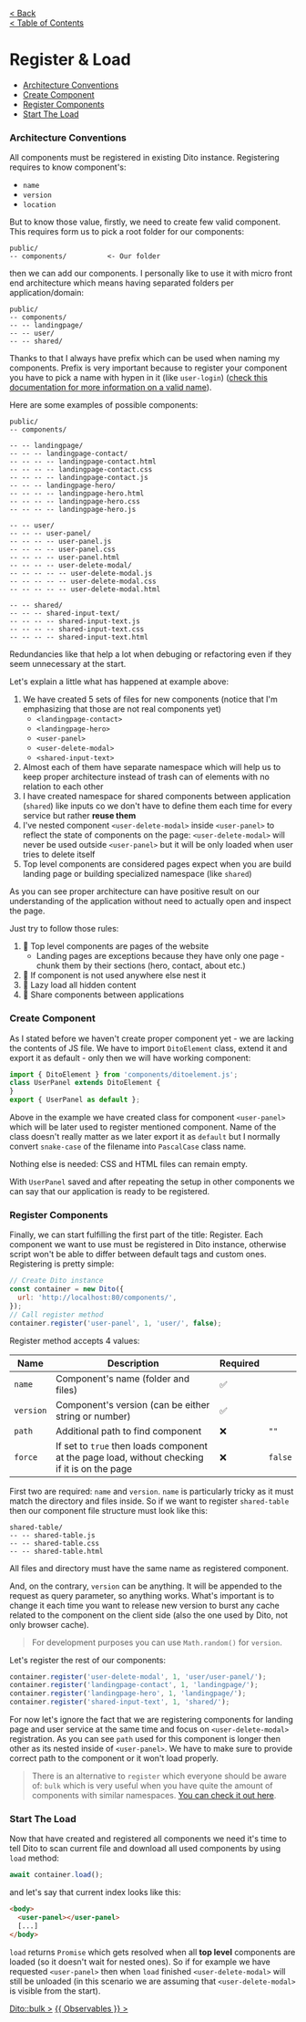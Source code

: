 [< Back](SETTINGS.md)      
[< Table of Contents](../README.md#advanced-stuff)

# Register & Load
- [Architecture Conventions](#architecture)
- [Create Component](#create-component)
- [Register Components](#register-components)
- [Start The Load](#start-loading-components)

### Architecture Conventions
All components must be registered in existing Dito instance. Registering requires to know component's:
- `name`
- `version`
- `location`

But to know those value, firstly, we need to create few valid component. 
This requires form us to pick a root folder for our components:
```
public/
-- components/          <- Our folder
```
then we can add our components. I personally like to use it with micro front end architecture 
which means having separated folders per application/domain:
```
public/
-- components/          
-- -- landingpage/
-- -- user/
-- -- shared/
```
Thanks to that I always have prefix which can be used when naming my components. 
Prefix is very important because to register your component you have to pick a name with hypen in it (like `user-login`) 
([check this documentation for more information on a valid name](https://html.spec.whatwg.org/multipage/custom-elements.html#valid-custom-element-name)).

Here are some examples of possible components:
```
public/
-- components/

-- -- landingpage/
-- -- -- landingpage-contact/
-- -- -- -- landingpage-contact.html
-- -- -- -- landingpage-contact.css
-- -- -- -- landingpage-contact.js
-- -- -- landingpage-hero/
-- -- -- -- landingpage-hero.html
-- -- -- -- landingpage-hero.css
-- -- -- -- landingpage-hero.js

-- -- user/
-- -- -- user-panel/
-- -- -- -- user-panel.js
-- -- -- -- user-panel.css
-- -- -- -- user-panel.html
-- -- -- -- user-delete-modal/
-- -- -- -- -- user-delete-modal.js
-- -- -- -- -- user-delete-modal.css
-- -- -- -- -- user-delete-modal.html

-- -- shared/
-- -- -- shared-input-text/
-- -- -- -- shared-input-text.js
-- -- -- -- shared-input-text.css
-- -- -- -- shared-input-text.html

```
Redundancies like that help a lot when debuging or refactoring even if they seem unnecessary at the start. 

Let's explain a little what has happened at example above:
1. We have created 5 sets of files for new components (notice that I'm emphasizing that those are not real components yet)
    - `<landingpage-contact>`
    - `<landingpage-hero>`
    - `<user-panel>`
    - `<user-delete-modal>`
    - `<shared-input-text>`
2. Almost each of them have separate namespace which will help us to keep proper architecture instead of trash can of elements with no relation to each other
3. I have created namespace for shared components between application (`shared`) like inputs co we don't have to define them each time for every service but rather **reuse them**
4. I've nested component `<user-delete-modal>` inside `<user-panel>` to reflect the state of components on the page:
   `<user-delete-modal>` will never be used outside `<user-panel>` but it will be only loaded when user tries to delete itself
5. Top level components are considered pages expect when you are build landing page or building specialized namespace (like `shared`)

As you can see proper architecture can have positive result on our understanding of the application without need to actually open and inspect the page.

Just try to follow those rules:
1. 📌 Top level components are pages of the website
   - Landing pages are exceptions because they have only one page - chunk them by their sections (hero, contact, about etc.)
2. 📌 If component is not used anywhere else nest it 
3. 📌 Lazy load all hidden content
3. 📌 Share components between applications


### Create Component
As I stated before we haven't create proper component yet - we are lacking the contents of JS file.
We have to import `DitoElement` class, extend it and export it as default - only then we will have working component:
```js
import { DitoElement } from 'components/ditoelement.js';
class UserPanel extends DitoElement {
}
export { UserPanel as default };
```
Above in the example we have created class for component `<user-panel>` which will be later used to register mentioned component.
Name of the class doesn't really matter as we later export it as `default` but I normally convert `snake-case` of the filename 
into `PascalCase` class name.

Nothing else is needed: CSS and HTML files can remain empty.

With `UserPanel` saved and after repeating the setup in other components we can say that our application is ready to be registered.

### Register Components

Finally, we can start fulfilling the first part of the title: Register. Each component we want to use must be registered 
in Dito instance, otherwise script won't be able to differ between default tags and custom ones. Registering is pretty simple:
```js
// Create Dito instance
const container = new Dito({
  url: 'http://localhost:80/components/',
});
// Call register method
container.register('user-panel', 1, 'user/', false);
```
Register method accepts 4 values:

| Name      | Description                                                                                   | Required |         |
|-----------|-----------------------------------------------------------------------------------------------|----------|---------|
| `name`    | Component's name (folder and files)                                                           | ✅        |         |
| `version` | Component's version (can be either string or number)                                          | ✅        |         |
| `path`    | Additional path to find component                                                             | ❌        | `""`    |
| `force`   | If set to `true` then loads component at the page load, without checking if it is on the page | ❌        | `false` |
First two are required: `name` and `version`. `name` is particularly tricky as it must match the directory and files inside.
So if we want to register `shared-table` then our component file structure must look like this:
```
shared-table/
-- -- shared-table.js
-- -- shared-table.css
-- -- shared-table.html
```
All files and directory must have the same name as registered component.

And, on the contrary, `version` can be anything. It will be appended to the request as query parameter, so anything works. 
What's important is to change it each time you want to release new version to burst any cache related to the component 
on the client side (also the one used by Dito, not only browser cache).

> For development purposes you can use `Math.random()` for `version`.

Let's register the rest of our components:
```js
container.register('user-delete-modal', 1, 'user/user-panel/');
container.register('landingpage-contact', 1, 'landingpage/');
container.register('landingpage-hero', 1, 'landingpage/');
container.register('shared-input-text', 1, 'shared/');
```
For now let's ignore the fact that we are registering components for landing page and user service at the same time 
and focus on  `<user-delete-modal>` registration. As you can see `path` used for this component is longer then 
other as its  nested inside of `<user-panel>`. We have to make sure to provide correct path to the component or it 
won't load properly.

> There is an alternative to `register` which everyone should be aware of: `bulk` which is very useful when 
> you have quite the amount of components with similar namespaces. [You can check it out here]().

### Start The Load

Now that have created and registered all components we need it's time to tell Dito to scan current file and download all used 
components by using `load` method:
```js
await container.load();
```
and let's say that current index looks like this:
```html
<body>
  <user-panel></user-panel>
  [...]
</body>
```

`load` returns `Promise` which gets resolved when all **top level** components are loaded (so it doesn't wait for nested ones).
So if for example we have requested `<user-panel>` then when `load` finished `<user-delete-modal>` will
still be unloaded (in this scenario we are assuming that `<user-delete-modal>` is visible from the start).

[Dito::bulk >](REGISTER&LOAD/BULKREGISTER.md)
[{{ Observables }} >](OBSERVABLES.md)
